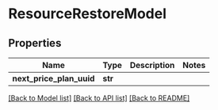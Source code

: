 # ResourceRestoreModel

## Properties
Name | Type | Description | Notes
------------ | ------------- | ------------- | -------------
**next_price_plan_uuid** | **str** |  | 

[[Back to Model list]](../README.md#documentation-for-models) [[Back to API list]](../README.md#documentation-for-api-endpoints) [[Back to README]](../README.md)


